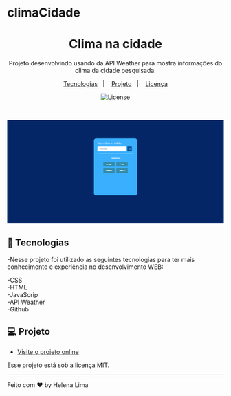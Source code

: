 # climaCidade

<h1 align="center">Clima na cidade</h1>

<p align="center">
 Projeto desenvolvindo usando da API Weather para mostra informações do clima da cidade pesquisada. 
</p>

<p align="center">
  <a href="#-tecnologias">Tecnologias</a>&nbsp;&nbsp;&nbsp;|&nbsp;&nbsp;&nbsp;
  <a href="#-projeto">Projeto</a>&nbsp;&nbsp;&nbsp;|&nbsp;&nbsp;&nbsp;
  <a href="#memo-licença">Licença</a>
</p>

<p align="center">
  <img alt="License" src="https://img.shields.io/static/v1?label=license&message=MIT&color=49AA26&labelColor=000000">
</p>

<br>

![image](./assets/preview.png)


## 🚀 Tecnologias

-Nesse projeto foi utilizado as seguintes tecnologias para ter mais conhecimento e experiência no desenvolvimento WEB:

-CSS <br>
-HTML <br>
-JavaScrip <br>
-API Weather <br>
-Github <br>

## 💻 Projeto


- [Visite o projeto online](https://helenapl145.github.io/climaCidade/)

Esse projeto está sob a licença MIT.

---

Feito com ♥ by Helena Lima